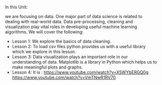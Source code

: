 In this Unit:

we are focusing on data. One major part of data science is related to dealing with real-world data. Data pre-processing, cleaning and visualization play vital roles in developing useful machine learning algorithms. We will cover the following:

- Lesson 1: We explore the basics of data cleaning.
- Lesson 2: To load csv files python provides us with a useful library which we explore in this lesson.
- Lesson 3: Data visualization plays an important role in our understanding of data. Matplotlib is a library in Python which helps us to make meaningful plots and graphs.
- Lesson 4: It is :
https://www.youtube.com/watch?v=X5WYbERGQ0g
https://www.youtube.com/watch?v=VmTNwR1RV70



